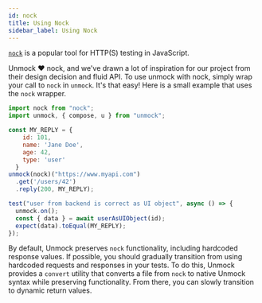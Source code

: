```yaml
---
id: nock
title: Using Nock
sidebar_label: Using Nock
---
```


[`nock`](https://www.github.com/nock/nock) is a popular tool for HTTP(S) testing in JavaScript.

Unmock ️❤️ nock, and we've drawn a lot of inspiration for our project from their design decision and fluid API. To use unmock with nock, simply wrap your call to `nock` in `unmock`. It's that easy!  Here is a small example that uses the `nock` wrapper.


```javascript
import nock from "nock";
import unmock, { compose, u } from "unmock";

const MY_REPLY = {
    id: 101,
    name: 'Jane Doe',
    age: 42,
    type: 'user'
  }
unmock(nock)("https://www.myapi.com")
  .get('/users/42')
  .reply(200, MY_REPLY);

test("user from backend is correct as UI object", async () => {
  unmock.on();
  const { data } = await userAsUIObject(id);
  expect(data).toEqual(MY_REPLY);
});
```

By default, Unmock preserves `nock` functionality, including hardcoded response values. If possible, you should gradually transition from using hardcoded requests and responses in your tests. To do this, Unmock provides a `convert` utility that converts a file from `nock` to native Unmock syntax while preserving functionality. From there, you can slowly transition to dynamic return values.